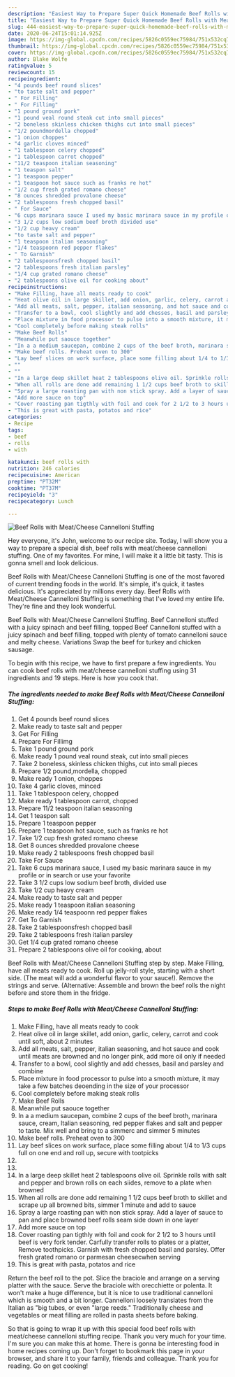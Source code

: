 ```yaml
---
description: "Easiest Way to Prepare Super Quick Homemade Beef Rolls with Meat/Cheese Cannelloni Stuffing"
title: "Easiest Way to Prepare Super Quick Homemade Beef Rolls with Meat/Cheese Cannelloni Stuffing"
slug: 444-easiest-way-to-prepare-super-quick-homemade-beef-rolls-with-meat-cheese-cannelloni-stuffing
date: 2020-06-24T15:01:14.925Z
image: https://img-global.cpcdn.com/recipes/5826c0559ec75984/751x532cq70/beef-rolls-with-meatcheese-cannelloni-stuffing-recipe-main-photo.jpg
thumbnail: https://img-global.cpcdn.com/recipes/5826c0559ec75984/751x532cq70/beef-rolls-with-meatcheese-cannelloni-stuffing-recipe-main-photo.jpg
cover: https://img-global.cpcdn.com/recipes/5826c0559ec75984/751x532cq70/beef-rolls-with-meatcheese-cannelloni-stuffing-recipe-main-photo.jpg
author: Blake Wolfe
ratingvalue: 5
reviewcount: 15
recipeingredient:
- "4 pounds beef round slices"
- "to taste salt and pepper"
- " For Filling"
- " For Fillimg"
- "1 pound ground pork"
- "1 pound veal round steak cut into small pieces"
- "2 boneless skinless chicken thighs cut into small pieces"
- "1/2 poundmordella chopped"
- "1 onion choppes"
- "4 garlic cloves minced"
- "1 tablespoon celery chopped"
- "1 tablespoon carrot chopped"
- "11/2 teaspoon italian seasoning"
- "1 teaspon salt"
- "1 teaspoon pepper"
- "1 teaspoon hot sauce such as franks re hot"
- "1/2 cup fresh grated romano cheese"
- "8 ounces shredded provalone cheese"
- "2 tablespoons fresh chopped basil"
- " For Sauce"
- "6 cups marinara sauce I used my basic marinara sauce in my profile or in search or use your favorite"
- "3 1/2 cups low sodium beef broth divided use"
- "1/2 cup heavy cream"
- "to taste salt and pepper"
- "1 teaspoon italian seasoning"
- "1/4 teaspoonn red pepper flakes"
- " To Garnish"
- "2 tablespoonsfresh chopped basil"
- "2 tablespoons fresh italian parsley"
- "1/4 cup grated romano cheese"
- "2 tablespoons olive oil for cooking about"
recipeinstructions:
- "Make Filling, have all meats ready to cook"
- "Heat olive oil in large skillet, add onion, garlic, celery, carrot and cook until soft, about 2 minutes"
- "Add all meats, salt, pepper, italian seasoning, and hot sauce and cook until meats are browned and no longer pink, add more oil only if needed"
- "Transfer to a bowl, cool slightly and add chesses, basil and parsley and combine"
- "Place mixture in food processor to pulse into a smooth mixture, it may take a few batches deoending in the size of your processor"
- "Cool completely before making steak rolls"
- "Make Beef Rolls"
- "Meanwhile put saouce together"
- "In a a medium saucepan, combine 2 cups of the beef broth, marinara sauce, cream, ltalian seasoning, red pepper flakes and salt and pepper to taste. Mix well and bring to a simmerc and simmer 5 minutes"
- "Make beef rolls. Preheat oven to 300"
- "Lay beef slices on work surface, place some filling about 1/4 to 1/3 cups full on one end and roll up, secure with tootpicks"
- ""
- ""
- "In a large deep skillet heat 2 tablespoons olive oil. Sprinkle rolls with salt and pepper and brown rolls on each siides, remove to a plate when browned"
- "When all rolls are done add remaining 1 1/2 cups beef broth to skillet and scrape up all browned bits, simmer 1 minute and add to sauce"
- "Spray a large roasting pan with non stick spray. Add a layer of sauce to pan and place browned beef rolls seam side down in one layer"
- "Add more sauce on top"
- "Cover roasting pan tigthly with foil and cook for 2 1/2 to 3 hours until beef is very fork tender. Carfully transfer rolls to plates or a platter, Remove toothpicks. Garnish with fresh chopped basil and parsley. Offer fresh grated romano or parmesan cheesecwhen serving"
- "This is great with pasta, potatos and rice"
categories:
- Recipe
tags:
- beef
- rolls
- with

katakunci: beef rolls with 
nutrition: 246 calories
recipecuisine: American
preptime: "PT32M"
cooktime: "PT37M"
recipeyield: "3"
recipecategory: Lunch

---
```



![Beef Rolls with Meat/Cheese Cannelloni Stuffing](https://img-global.cpcdn.com/recipes/5826c0559ec75984/751x532cq70/beef-rolls-with-meatcheese-cannelloni-stuffing-recipe-main-photo.jpg)

Hey everyone, it's John, welcome to our recipe site. Today, I will show you a way to prepare a special dish, beef rolls with meat/cheese cannelloni stuffing. One of my favorites. For mine, I will make it a little bit tasty. This is gonna smell and look delicious.

Beef Rolls with Meat/Cheese Cannelloni Stuffing is one of the most favored of current trending foods in the world. It's simple, it's quick, it tastes delicious. It's appreciated by millions every day. Beef Rolls with Meat/Cheese Cannelloni Stuffing is something that I've loved my entire life. They're fine and they look wonderful.

Beef Rolls with Meat/Cheese Cannelloni Stuffing. Beef Cannelloni stuffed with a juicy spinach and beef filling, topped Beef Cannelloni stuffed with a juicy spinach and beef filling, topped with plenty of tomato cannelloni sauce and melty cheese. Variations Swap the beef for turkey and chicken sausage.


To begin with this recipe, we have to first prepare a few ingredients. You can cook beef rolls with meat/cheese cannelloni stuffing using 31 ingredients and 19 steps. Here is how you cook that.

<!--inarticleads1-->

##### The ingredients needed to make Beef Rolls with Meat/Cheese Cannelloni Stuffing:

1. Get 4 pounds beef round slices
1. Make ready to taste salt and pepper
1. Get  For Filling
1. Prepare  For Fillimg
1. Take 1 pound ground pork
1. Make ready 1 pound veal round steak, cut into small pieces
1. Take 2 boneless, skinless chicken thighs, cut into small pieces
1. Prepare 1/2 pound,mordella, chopped
1. Make ready 1 onion, choppes
1. Take 4 garlic cloves, minced
1. Take 1 tablespoon celery, chopped
1. Make ready 1 tablespoon carrot, chopped
1. Prepare 11/2 teaspoon italian seasoning
1. Get 1 teaspon salt
1. Prepare 1 teaspoon pepper
1. Prepare 1 teaspoon hot sauce, such as franks re hot
1. Take 1/2 cup fresh grated romano cheese
1. Get 8 ounces shredded provalone cheese
1. Make ready 2 tablespoons fresh chopped basil
1. Take  For Sauce
1. Take 6 cups marinara sauce, I used my basic marinara sauce in my profile or in search or use your favorite
1. Take 3 1/2 cups low sodium beef broth, divided use
1. Take 1/2 cup heavy cream
1. Make ready to taste salt and pepper
1. Make ready 1 teaspoon italian seasoning
1. Make ready 1/4 teaspoonn red pepper flakes
1. Get  To Garnish
1. Take 2 tablespoonsfresh chopped basil
1. Take 2 tablespoons fresh italian parsley
1. Get 1/4 cup grated romano cheese
1. Prepare 2 tablespoons olive oil for cooking, about


Beef Rolls with Meat/Cheese Cannelloni Stuffing step by step. Make Filling, have all meats ready to cook. Roll up jelly-roll style, starting with a short side. (The meat will add a wonderful flavor to your sauce!). Remove the strings and serve. (Alternative: Assemble and brown the beef rolls the night before and store them in the fridge. 

<!--inarticleads2-->

##### Steps to make Beef Rolls with Meat/Cheese Cannelloni Stuffing:

1. Make Filling, have all meats ready to cook
1. Heat olive oil in large skillet, add onion, garlic, celery, carrot and cook until soft, about 2 minutes
1. Add all meats, salt, pepper, italian seasoning, and hot sauce and cook until meats are browned and no longer pink, add more oil only if needed
1. Transfer to a bowl, cool slightly and add chesses, basil and parsley and combine
1. Place mixture in food processor to pulse into a smooth mixture, it may take a few batches deoending in the size of your processor
1. Cool completely before making steak rolls
1. Make Beef Rolls
1. Meanwhile put saouce together
1. In a a medium saucepan, combine 2 cups of the beef broth, marinara sauce, cream, ltalian seasoning, red pepper flakes and salt and pepper to taste. Mix well and bring to a simmerc and simmer 5 minutes
1. Make beef rolls. Preheat oven to 300
1. Lay beef slices on work surface, place some filling about 1/4 to 1/3 cups full on one end and roll up, secure with tootpicks
1. 
1. 
1. In a large deep skillet heat 2 tablespoons olive oil. Sprinkle rolls with salt and pepper and brown rolls on each siides, remove to a plate when browned
1. When all rolls are done add remaining 1 1/2 cups beef broth to skillet and scrape up all browned bits, simmer 1 minute and add to sauce
1. Spray a large roasting pan with non stick spray. Add a layer of sauce to pan and place browned beef rolls seam side down in one layer
1. Add more sauce on top
1. Cover roasting pan tigthly with foil and cook for 2 1/2 to 3 hours until beef is very fork tender. Carfully transfer rolls to plates or a platter, Remove toothpicks. Garnish with fresh chopped basil and parsley. Offer fresh grated romano or parmesan cheesecwhen serving
1. This is great with pasta, potatos and rice


Return the beef roll to the pot. Slice the braciole and arrange on a serving platter with the sauce. Serve the braciole with orecchiette or polenta. It won&#39;t make a huge difference, but it is nice to use traditional cannelloni which is smooth and a bit longer. Cannelloni loosely translates from the Italian as &#34;big tubes, or even &#34;large reeds.&#34; Traditionally cheese and vegetables or meat filling are rolled in pasta sheets before baking. 

So that is going to wrap it up with this special food beef rolls with meat/cheese cannelloni stuffing recipe. Thank you very much for your time. I'm sure you can make this at home. There is gonna be interesting food in home recipes coming up. Don't forget to bookmark this page in your browser, and share it to your family, friends and colleague. Thank you for reading. Go on get cooking!
